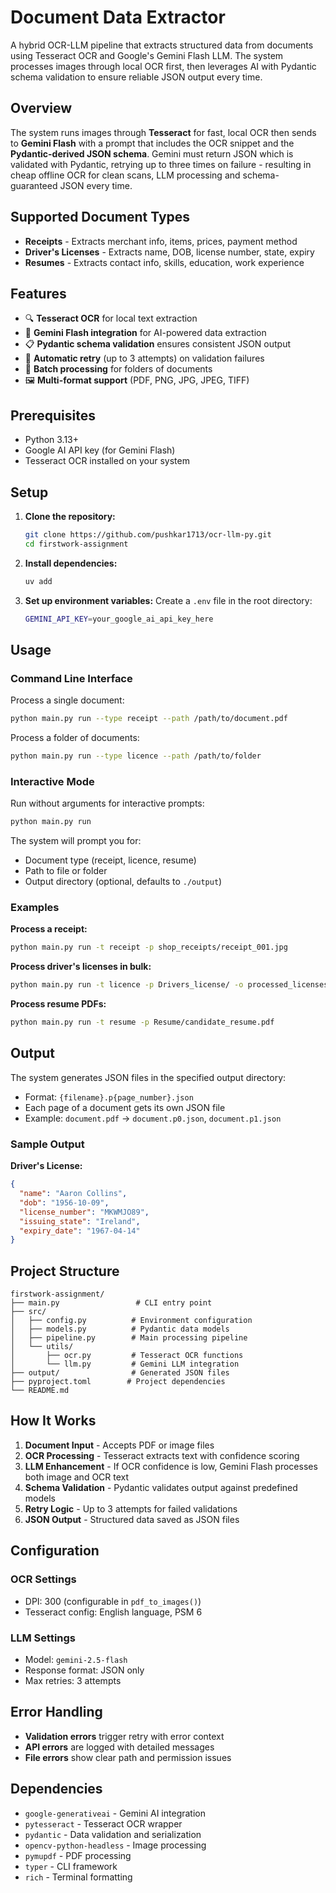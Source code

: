# Document Data Extractor

A hybrid OCR-LLM pipeline that extracts structured data from documents using Tesseract OCR and Google's Gemini Flash LLM. The system processes images through local OCR first, then leverages AI with Pydantic schema validation to ensure reliable JSON output every time.

## Overview

The system runs images through **Tesseract** for fast, local OCR then sends to **Gemini Flash** with a prompt that includes the OCR snippet and the **Pydantic-derived JSON schema**. Gemini must return JSON which is validated with Pydantic, retrying up to three times on failure - resulting in cheap offline OCR for clean scans, LLM processing and schema-guaranteed JSON every time.

## Supported Document Types

- **Receipts** - Extracts merchant info, items, prices, payment method
- **Driver's Licenses** - Extracts name, DOB, license number, state, expiry
- **Resumes** - Extracts contact info, skills, education, work experience

## Features

- 🔍 **Tesseract OCR** for local text extraction
- 🤖 **Gemini Flash integration** for AI-powered data extraction
- 📋 **Pydantic schema validation** ensures consistent JSON output
- 🔄 **Automatic retry** (up to 3 attempts) on validation failures
- 📁 **Batch processing** for folders of documents
- 🖼️ **Multi-format support** (PDF, PNG, JPG, JPEG, TIFF)

## Prerequisites

- Python 3.13+
- Google AI API key (for Gemini Flash)
- Tesseract OCR installed on your system

## Setup

1. **Clone the repository:**

   ```bash
   git clone https://github.com/pushkar1713/ocr-llm-py.git
   cd firstwork-assignment
   ```

2. **Install dependencies:**

   ```bash
   uv add
   ```

3. **Set up environment variables:**
   Create a `.env` file in the root directory:

   ```bash
   GEMINI_API_KEY=your_google_ai_api_key_here
   ```

## Usage

### Command Line Interface

Process a single document:

```bash
python main.py run --type receipt --path /path/to/document.pdf
```

Process a folder of documents:

```bash
python main.py run --type licence --path /path/to/folder
```

### Interactive Mode

Run without arguments for interactive prompts:

```bash
python main.py run
```

The system will prompt you for:

- Document type (receipt, licence, resume)
- Path to file or folder
- Output directory (optional, defaults to `./output`)

### Examples

**Process a receipt:**

```bash
python main.py run -t receipt -p shop_receipts/receipt_001.jpg
```

**Process driver's licenses in bulk:**

```bash
python main.py run -t licence -p Drivers_license/ -o processed_licenses/
```

**Process resume PDFs:**

```bash
python main.py run -t resume -p Resume/candidate_resume.pdf
```

## Output

The system generates JSON files in the specified output directory:

- Format: `{filename}.p{page_number}.json`
- Each page of a document gets its own JSON file
- Example: `document.pdf` → `document.p0.json`, `document.p1.json`

### Sample Output

**Driver's License:**

```json
{
  "name": "Aaron Collins",
  "dob": "1956-10-09",
  "license_number": "MKWMJO89",
  "issuing_state": "Ireland",
  "expiry_date": "1967-04-14"
}
```

## Project Structure

```
firstwork-assignment/
├── main.py                 # CLI entry point
├── src/
│   ├── config.py          # Environment configuration
│   ├── models.py          # Pydantic data models
│   ├── pipeline.py        # Main processing pipeline
│   └── utils/
│       ├── ocr.py         # Tesseract OCR functions
│       └── llm.py         # Gemini LLM integration
├── output/                # Generated JSON files
├── pyproject.toml        # Project dependencies
└── README.md
```

## How It Works

1. **Document Input** - Accepts PDF or image files
2. **OCR Processing** - Tesseract extracts text with confidence scoring
3. **LLM Enhancement** - If OCR confidence is low, Gemini Flash processes both image and OCR text
4. **Schema Validation** - Pydantic validates output against predefined models
5. **Retry Logic** - Up to 3 attempts for failed validations
6. **JSON Output** - Structured data saved as JSON files

## Configuration

### OCR Settings

- DPI: 300 (configurable in `pdf_to_images()`)
- Tesseract config: English language, PSM 6

### LLM Settings

- Model: `gemini-2.5-flash`
- Response format: JSON only
- Max retries: 3 attempts

## Error Handling

- **Validation errors** trigger retry with error context
- **API errors** are logged with detailed messages
- **File errors** show clear path and permission issues

## Dependencies

- `google-generativeai` - Gemini AI integration
- `pytesseract` - Tesseract OCR wrapper
- `pydantic` - Data validation and serialization
- `opencv-python-headless` - Image processing
- `pymupdf` - PDF processing
- `typer` - CLI framework
- `rich` - Terminal formatting
